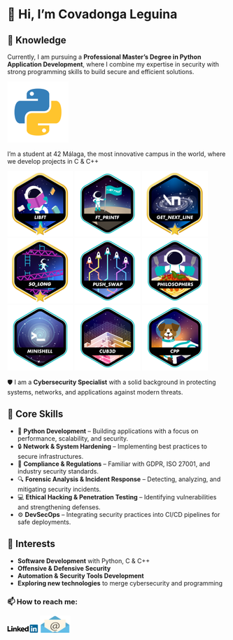 # 👋 Hi, I’m Covadonga Leguina

## 🚀 Knowledge
Currently, I am pursuing a **Professional Master’s Degree in Python Application Development**, where I combine my expertise in security with strong programming skills to build secure and efficient solutions.

  <a href="https://github.com/Covs77/Python">
    <img src="https://github.com/Covs77/Covs77/blob/main/fotos_Github/pythone.png" width="140" height="140" />
  </a>

I’m a student at 42 Málaga, the most innovative campus in the world, where we develop projects in C & C++
  
  [![libft](https://github.com/Covs77/Libft/blob/main/libftm.png)](https://github.com/Covs77/Libft/blob/main)
  [![ft_printfe](https://github.com/Covs77/Covs77/blob/main/fotos_Github/ft_printfe.png)](https://github.com/Covs77/Ft_Printf)
  [![get_next_line](https://github.com/Covs77/Covs77/blob/main/fotos_Github/get_next_linem.png)](https://github.com/Covs77/Get_next_line)
  [![so_long](https://github.com/Covs77/Covs77/blob/main/fotos_Github/so_longm.png)](https://github.com/Covs77/so_long)
  [![push_swap](https://github.com/Covs77/Covs77/blob/main/fotos_Github/push_swape.png)](https://github.com/Covs77/Push_swap)
  [![philosophers](https://github.com/Covs77/Covs77/blob/main/fotos_Github/philosopherse.png)](https://github.com/Covs77/Philo)
  [![minishell](https://github.com/Covs77/Covs77/blob/main/fotos_Github/minishell.png)](https://github.com/Covs77/MinishellFinal)
  [![cub3D](https://github.com/Covs77/Covs77/blob/main/fotos_Github/cub3de.png)](https://github.com/Covs77/Cub3D)
  [![cpp](https://github.com/Covs77/Covs77/blob/main/fotos_Github/cppe.png)](https://github.com/Covs77/CPP)

  
  
🛡️ I am a **Cybersecurity Specialist** with a solid background in protecting systems, networks, and applications against modern threats.  


## 🚀 Core Skills
- 🐍 **Python Development** – Building applications with a focus on performance, scalability, and security.  
- 🔒 **Network & System Hardening** – Implementing best practices to secure infrastructures. 
- 📜 **Compliance & Regulations** – Familiar with GDPR, ISO 27001, and industry security standards.  
- 🔍 **Forensic Analysis & Incident Response** – Detecting, analyzing, and mitigating security incidents.  
- 💻 **Ethical Hacking & Penetration Testing** – Identifying vulnerabilities and strengthening defenses.  
- ⚙️ **DevSecOps** – Integrating security practices into CI/CD pipelines for safe deployments.  


## 👀 Interests
- **Software Development** with Python, C & C++
- **Offensive & Defensive Security**  
- **Automation & Security Tools Development**  
- **Exploring new technologies** to merge cybersecurity and programming


### 📫 How to reach me:
[<img src="https://github.com/Covs77/Covs77/blob/main/fotos_Github/linkedin.png" width="70" />](https://www.linkedin.com/in/covadonga-leguina/)
[<img src="https://github.com/Covs77/Covs77/blob/main/fotos_Github/email.png" width="70" />](mailto:cova.leguina@gmail.com)


